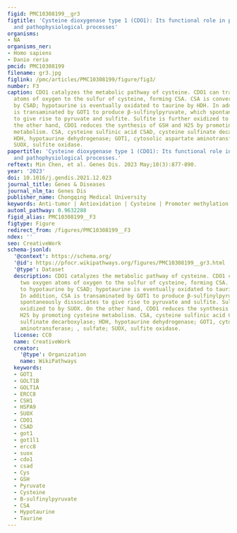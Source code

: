 ```yaml
---
figid: PMC10308199__gr3
figtitle: 'Cysteine dioxygenase type 1 (CDO1): Its functional role in physiological
  and pathophysiological processes'
organisms:
- NA
organisms_ner:
- Homo sapiens
- Danio rerio
pmcid: PMC10308199
filename: gr3.jpg
figlink: /pmc/articles/PMC10308199/figure/fig3/
number: F3
caption: CDO1 catalyzes the metabolic pathway of cysteine. CDO1 can transfer two oxygen
  atoms of oxygen to the sulfur of cysteine, forming CSA. CSA is converted to hypotaurine
  by CSAD; hypotaurine is eventually oxidated to taurine by HDH. In addition, CSA
  is transaminated by GOT1 to produce β-sulfinylpyruvate, which spontaneously dissociates
  to give rise to pyruvate and sulfite. Sulfite is further oxidized to by SUOX. On
  the other hand, CDO1 reduces the synthesis of GSH and H2S by promoting cysteine
  metabolism. CSA, cysteine sulfinic acid CSAD, cysteine sulfinate decarboxylase;
  HDH, hypotaurine dehydrogenase; GOT1, cytosolic aspartate aminotransferase; , sulfate;
  SUOX, sulfite oxidase.
papertitle: 'Cysteine dioxygenase type 1 (CDO1): Its functional role in physiological
  and pathophysiological processes.'
reftext: Min Chen, et al. Genes Dis. 2023 May;10(3):877-890.
year: '2023'
doi: 10.1016/j.gendis.2021.12.023
journal_title: Genes & Diseases
journal_nlm_ta: Genes Dis
publisher_name: Chongqing Medical University
keywords: Anti-tumor | Antioxidation | Cysteine | Promoter methylation | Taurine
automl_pathway: 0.9632288
figid_alias: PMC10308199__F3
figtype: Figure
redirect_from: /figures/PMC10308199__F3
ndex: ''
seo: CreativeWork
schema-jsonld:
  '@context': https://schema.org/
  '@id': https://pfocr.wikipathways.org/figures/PMC10308199__gr3.html
  '@type': Dataset
  description: CDO1 catalyzes the metabolic pathway of cysteine. CDO1 can transfer
    two oxygen atoms of oxygen to the sulfur of cysteine, forming CSA. CSA is converted
    to hypotaurine by CSAD; hypotaurine is eventually oxidated to taurine by HDH.
    In addition, CSA is transaminated by GOT1 to produce β-sulfinylpyruvate, which
    spontaneously dissociates to give rise to pyruvate and sulfite. Sulfite is further
    oxidized to by SUOX. On the other hand, CDO1 reduces the synthesis of GSH and
    H2S by promoting cysteine metabolism. CSA, cysteine sulfinic acid CSAD, cysteine
    sulfinate decarboxylase; HDH, hypotaurine dehydrogenase; GOT1, cytosolic aspartate
    aminotransferase; , sulfate; SUOX, sulfite oxidase.
  license: CC0
  name: CreativeWork
  creator:
    '@type': Organization
    name: WikiPathways
  keywords:
  - GOT1
  - GOLT1B
  - GOLT1A
  - ERCC8
  - CSH1
  - HSPA9
  - SUOX
  - CDO1
  - CSAD
  - got1
  - got1l1
  - ercc8
  - suox
  - cdo1
  - csad
  - Cys
  - GSH
  - Pyruvate
  - Cysteine
  - B-sulfinylpyruvate
  - CSA
  - Hypotaurine
  - Taurine
---
```

